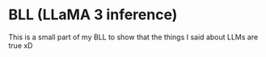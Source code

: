 # BLL (LLaMA 3 inference)
This is a small part of my BLL to show that the things I said about LLMs are true xD
